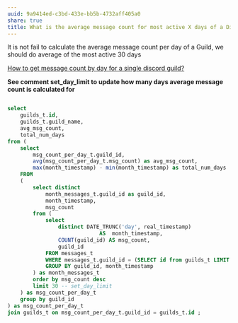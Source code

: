 ```yaml
---
uuid: 9a9414ed-c3bd-433e-bb5b-4732aff405a0
share: true
title: What is the average message count for most active X days of a Discord Guild?
---
```

It is not fail to calculate the average message count per day of a Guild, we should do average of the most active 30 days

[How to get message count by day for a single discord guild?](/fe3d485e-3f96-4cbd-8a63-2feda6021e8e)

**See comment set_day_limit to update how many days average message count is calculated for**

``` SQL

select 
	guilds_t.id,
	guilds_t.guild_name,
	avg_msg_count,
	total_num_days
from (
	select 
		msg_count_per_day_t.guild_id,
		avg(msg_count_per_day_t.msg_count) as avg_msg_count,
		max(month_timestamp) - min(month_timestamp) as total_num_days
	FROM
	(
		select distinct 
			month_messages_t.guild_id as guild_id, 
			month_timestamp, 
			msg_count
		from (
			select
				distinct DATE_TRUNC('day', real_timestamp)
					         AS  month_timestamp,
			    COUNT(guild_id) AS msg_count,
			    guild_id 
			FROM messages_t
			WHERE messages_t.guild_id = (SELECT id from guilds_t LIMIT 1 offset 3)
			GROUP BY guild_id, month_timestamp
		) as month_messages_t
		order by msg_count desc
		limit 30 -- set_day_limit
	) as msg_count_per_day_t
	group by guild_id
) as msg_count_per_day_t
join guilds_t on msg_count_per_day_t.guild_id = guilds_t.id ;

```